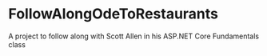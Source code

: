 # FollowAlongOdeToRestaurants
A project to follow along with Scott Allen in his ASP.NET Core Fundamentals class
